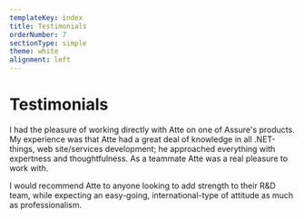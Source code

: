 ```yaml
---
templateKey: index
title: Testimonials
orderNumber: 7
sectionType: simple
theme: white
alignment: left
---
```

# Testimonials

I had the pleasure of working directly with Atte on one of Assure's products. My experience was that Atte had a great deal of knowledge in all .NET-things, web site/services development; he approached everything with expertness and thoughtfulness. As a teammate Atte was a real pleasure to work with.

I would recommend Atte to anyone looking to add strength to their R&D team, while expecting an easy-going, international-type of attitude as much as professionalism.
